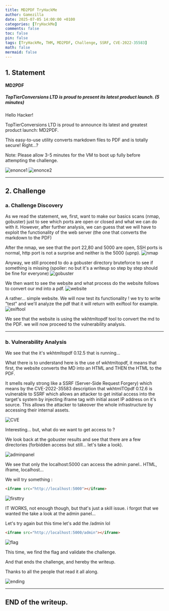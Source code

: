 ```yaml
---
title: MD2PDF TryHackMe
author: Gamezilla
date: 2025-07-05 14:00:00 +0100
categories: [TryHackMe]
comments: false
toc: false
pin: false
tags: [TryHackMe, THM, MD2PDF, Challenge, SSRF, CVE-2022-35583]
math: false
mermaid: false
---
```


## 1. Statement

#### MD2PDF

##### TopTierConversions LTD is proud to present its latest product launch. (5 minutes)

Hello Hacker!

TopTierConversions LTD is proud to announce its latest and greatest product launch: MD2PDF.

This easy-to-use utility converts markdown files to PDF and is totally secure! Right...?

Note: Please allow 3-5 minutes for the VM to boot up fully before attempting the challenge.

![enonce1](/assets/img/posts/TryHackMe/MD2PDF/enonce1.png)
![enonce2](/assets/img/posts/TryHackMe/MD2PDF/enonce2.png)


---

## 2. Challenge

### a. Challenge Discovery

As we read the statement, we, first, want to make our basics scans (nmap, gobuster) just to see which ports are open or closed and what we can do with it. However, after further analysis, we can guess that we will have to exploit the functionality of the web server (the one that converts the markdown to the PDF)

After the nmap, we see that the port 22,80 and 5000 are open, SSH ports is normal, http port is not a surprise and neither is the 5000 (upnp).
![nmap](/assets/img/posts/TryHackMe/MD2PDF/nmap.png)

Anyway, we still proceed to do a gobuster directory bruteforce to see if something is missing (spoiler: no but it's a writeup so step by step should be fine for everyone)
![gobuster](/assets/img/posts/TryHackMe/MD2PDF/gobuster.png)

We then want to see the website and what process do the website follows to convert our md into a pdf. 
![website](/assets/img/posts/TryHackMe/MD2PDF/website.png)

A rather... simple website. 
We will now test its functionality ! we try to write "test" and we'll analyze the pdf that it will return with exiftool for example.
![exiftool](/assets/img/posts/TryHackMe/MD2PDF/exiftool.png)

We see that the website is using the wkhtmltopdf tool to convert the md to the PDF. we will now proceed to the vulnerability analysis. 


---

### b. Vulnerability Analysis

We see that the it's wkhtmltopdf 0.12.5 that is running...

What there is to understand here is the use of wkhtmltopdf, it means that first, the website converts the MD into an HTML and THEN the HTML to the PDF.

It smells really strong like a SSRF (Server-Side Request Forgery) which means by the CVE-2022-35583 description that wkhtmlTOpdf 0.12.6 is vulnerable to SSRF which allows an attacker to get initial access into the target's system by injecting iframe tag with initial asset IP address on it's source. This allows the attacker to takeover the whole infrastructure by accessing their internal assets.


![CVE](/assets/img/posts/TryHackMe/MD2PDF/CVE.png)

Interesting... but, what do we want to get access to ? 

We look back at the gobuster results and see that there are a few directories (forbidden access but still... let's take a look). 

![adminpanel](/assets/img/posts/TryHackMe/MD2PDF/adminpanel.png)

We see that only the localhost:5000 can access the admin panel.. HTML, iframe, localhost... 

We will try something : 

```html
<iframe src="http://localhost:5000"></iframe>
```
![firsttry](/assets/img/posts/TryHackMe/MD2PDF/firsttry.png)

IT WORKS, not enough though, but that's just a skill issue. i forgot that we wanted the take a look at the admin panel...

Let's try again but this time let's add the /admin lol

```html
<iframe src="http://localhost:5000/admin"></iframe>
```
![flag](/assets/img/posts/TryHackMe/MD2PDF/flag.png)

This time, we find the flag and validate the challenge.

And that ends the challenge, and hereby the writeup. 

Thanks to all the people that read it all along.

![ending](/assets/img/posts/TryHackMe/MD2PDF/ending.png)

---

## END of the writeup.

